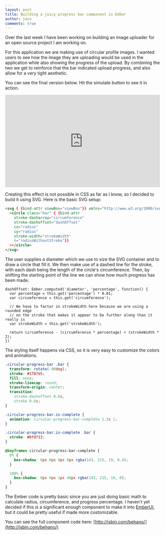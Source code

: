 ```yaml
---
layout: post
title: Building a juicy progress bar component in Ember
author: jaco
comments: true
---
```


Over the last week I have been working on building an image uploader for an open source project I am working on.

For this application we are making use of circular profile images. I wanted users to see how the image they are uploading would be used in the application while also showing the progress of the upload. By combining the two we get to reinforce that the bar indicated upload progress, and also allow for a very tight aesthetic.

You can see the final version below. Hit the simulate button to see it in action.


<div style="height: 300px; overflow: hidden;">
  <div style="margin-top: -50px; overflow: hidden;">
    <iframe src="http://jsbin.com/behano/12/embed?output" width="100%" height="400" style="border: none;"></iframe>
  </div>
</div>

Creating this effect is not possible in CSS as far as I know, so I decided to build it using SVG. Here is the basic SVG setup:

~~~ HTML
<svg { {bind-attr viewBox="viewBox"}} xmlns="http://www.w3.org/2000/svg">
  <circle class="bar" { {bind-attr
    stroke-dasharray="circumference"
    stroke-dashoffset="dashOffset"
    cx="radius"
    cy="radius"
    stroke-width="strokeWidth"
    r="radiusWithoutStroke"}}
  ></circle>
</svg>
~~~

The user supplies a diameter which we use to size the SVG container and to draw a circle that fill it. We then make use of a dashed line for the stroke, with each dash being the length of the circle's circumference. Then, by shifting the starting point of the line we can show how much progress has been made.

~~~ JS
dashOffset: Ember.computed('diameter', 'percentage', function() {
  var percentage = this.get('percentage') * 0.01;
  var circumference = this.get('circumference');

  // We have to factor in strokeWidth here because we are using a rounded edge
  // on the stroke that makes it appear to be further along than it really is
  var strokeWidth = this.get('strokeWidth');

  return circumference - (circumference * percentage) + (strokeWidth * 2);
})
~~~

The styling itself happens via CSS, so it is very easy to customize the colors and animations.

~~~ CSS
.circular-progress-bar .bar {
  transform: rotate(-90deg);
  stroke: #1787e5;
  fill: none;
  stroke-linecap: round;
  transform-origin: center;
  transition:
    stroke-dashoffset 0.6s,
    stroke 0.6s;
}

.circular-progress-bar.is-complete {
  animation: circular-progress-bar-complete 1.3s 1;
}

.circular-progress-bar.is-complete .bar {
  stroke: #8fd713;
}

@keyframes circular-progress-bar-complete {
  0% {
    box-shadow: 0px 0px 0px 0px rgba(143, 215, 19, 0.4);
  }

  100% {
    box-shadow: 0px 0px 2px 40px rgba(143, 215, 19, 0);
  }
}
~~~

The Ember code is pretty basic since you are just doing basic math to calculate radius, circumference, and progress percentage. I haven't yet decided if this is a significant enough component to make it into [EmberUI](http://emberui.com), but it could be pretty useful if made more customizable.

You can see the full component code here: [http://jsbin.com/behano/](http://jsbin.com/behano/)
